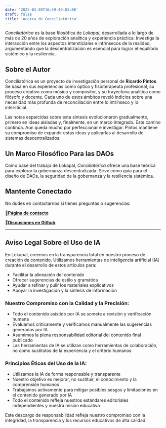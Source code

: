 ```yaml
---
date: '2025-03-09T16:59:40-03:00'
draft: false
title: 'Acerca de Conciliatórica'
---
```


*Conciliatórica* es la base filosófica de *Lokapal*, desarrollada a lo largo de más de 20 años de exploración analítica y experiencia práctica. Investiga la interacción entre los aspectos intersticiales e intrínsecos de la realidad, argumentando que la descentralización es esencial para lograr el equilibrio sistémico y la resiliencia.

## Sobre el Autor

Conciliatórica es un proyecto de investigación personal de **Ricardo Pintos**. Se basa en sus experiencias como óptico y fisioterapeuta profesional, su proceso creativo como músico y compositor, y su trayectoria analítica como filósofo y docente. Cada uno de estos ámbitos reveló indicios sobre una necesidad más profunda de reconciliación entre lo intrínseco y lo intersticial.

Las notas esparcidas sobre esta síntesis evolucionaron gradualmente, primero en ideas aisladas y, finalmente, en un marco integrado. Este camino continúa. Aún queda mucho por perfeccionar e investigar. Pintos mantiene su compromiso de expandir estas ideas y aplicarlas al desarrollo de sistemas descentralizados.

## Un Marco Filosófico Para las DAOs

Como base del trabajo de Lokapal, *Conciliatórica* ofrece una base teórica para explorar la gobernanza descentralizada. Sirve como guía para el diseño de DAOs, la seguridad de la gobernanza y la resiliencia sistémica.

## Mantente Conectado

No dudes en contactarnos si tienes preguntas o sugerencias:

🔹[**Página de contacto**](../contacto/)

🔹[**Discusiones en Github**](https://github.com/lokapal-xyz/foundations/discussions)

---

## Aviso Legal Sobre el Uso de IA

En Lokapal, creemos en la transparencia total en nuestro proceso de creación de contenido. Utilizamos herramientas de inteligencia artificial (IA) durante el desarrollo de estos artículos para:

- Facilitar la alineación del contenido
- Ofrecer sugerencias de estilo y gramática
- Ayudar a refinar y pulir los materiales explicativos
- Apoyar la investigación y la síntesis de información

### **Nuestro Compromiso con la Calidad y la Precisión:**

- Todo el contenido asistido por IA se somete a revisión y verificación humana
- Evaluamos críticamente y verificamos manualmente las sugerencias generadas por IA
- Asumimos la plena responsabilidad editorial del contenido final publicado
- Las herramientas de IA se utilizan como herramientas de colaboración, no como sustitutos de la experiencia y el criterio humanos

### **Principios Éticos del Uso de la IA:**

- Utilizamos la IA de forma responsable y transparente
- Nuestro objetivo es mejorar, no sustituir, el conocimiento y la comprensión humanos
- Trabajamos activamente para mitigar posibles sesgos y limitaciones en el contenido generado por IA
- Todo el contenido refleja nuestros estándares editoriales independientes y nuestra misión educativa

Este descargo de responsabilidad refleja nuestro compromiso con la integridad, la transparencia y los recursos educativos de alta calidad.
